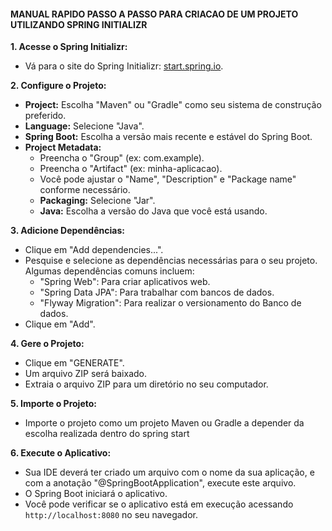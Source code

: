 #### **MANUAL RAPIDO PASSO A PASSO PARA CRIACAO DE UM PROJETO UTILIZANDO SPRING INITIALIZR**

**1. Acesse o Spring Initializr:**

- Vá para o site do Spring Initializr: [start.spring.io](https://www.google.com/url?sa=E&source=gmail&q=https://start.spring.io/).

**2. Configure o Projeto:**

- **Project:** Escolha "Maven" ou "Gradle" como seu sistema de construção preferido.
- **Language:** Selecione "Java".
- **Spring Boot:** Escolha a versão mais recente e estável do Spring Boot.
- **Project Metadata:**
    - Preencha o "Group" (ex: com.example).
    - Preencha o "Artifact" (ex: minha-aplicacao).
    - Você pode ajustar o "Name", "Description" e "Package name" conforme necessário.
    - **Packaging:** Selecione "Jar".
    - **Java:** Escolha a versão do Java que você está usando.

**3. Adicione Dependências:**

- Clique em "Add dependencies...".
- Pesquise e selecione as dependências necessárias para o seu projeto. Algumas dependências comuns incluem:
    - "Spring Web": Para criar aplicativos web.
    - "Spring Data JPA": Para trabalhar com bancos de dados.
    - "Flyway Migration": Para realizar o versionamento do Banco de dados.
- Clique em "Add".

**4. Gere o Projeto:**

- Clique em "GENERATE".
- Um arquivo ZIP será baixado.
- Extraia o arquivo ZIP para um diretório no seu computador.

**5. Importe o Projeto:**

- Importe o projeto como um projeto Maven ou Gradle a depender da escolha realizada dentro do spring start

**6. Execute o Aplicativo:**

- Sua IDE deverá ter criado um arquivo com o nome da sua aplicação, e com a anotação "@SpringBootApplication", execute este arquivo.
- O Spring Boot iniciará o aplicativo.
- Você pode verificar se o aplicativo está em execução acessando `http://localhost:8080` no seu navegador.
